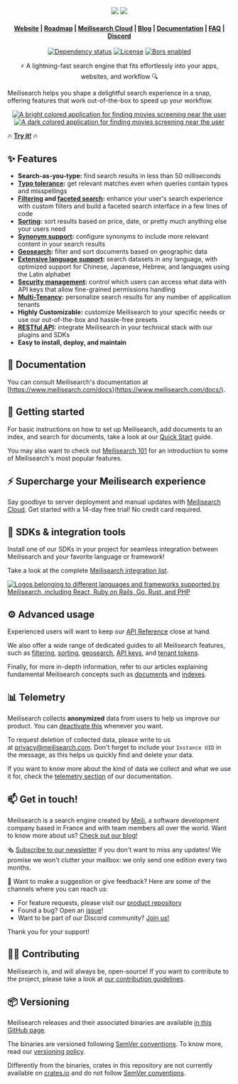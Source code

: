 <p align="center">
  <img src="assets/meilisearch-logo-light.svg?sanitize=true#gh-light-mode-only">
  <img src="assets/meilisearch-logo-dark.svg?sanitize=true#gh-dark-mode-only">
</p>

<h4 align="center">
  <a href="https://www.meilisearch.com">Website</a> |
  <a href="https://roadmap.meilisearch.com/tabs/1-under-consideration">Roadmap</a> |
  <a href="https://www.meilisearch.com/pricing?utm_campaign=oss&utm_source=engine&utm_medium=meilisearch">Meilisearch Cloud</a> |
  <a href="https://blog.meilisearch.com">Blog</a> |
  <a href="https://www.meilisearch.com/docs">Documentation</a> |
  <a href="https://www.meilisearch.com/docs/faq">FAQ</a> |
  <a href="https://discord.meilisearch.com">Discord</a>
</h4>

<p align="center">
  <a href="https://deps.rs/repo/github/meilisearch/meilisearch"><img src="https://deps.rs/repo/github/meilisearch/meilisearch/status.svg" alt="Dependency status"></a>
  <a href="https://github.com/meilisearch/meilisearch/blob/main/LICENSE"><img src="https://img.shields.io/badge/license-MIT-informational" alt="License"></a>
  <a href="https://ms-bors.herokuapp.com/repositories/52"><img src="https://bors.tech/images/badge_small.svg" alt="Bors enabled"></a>
</p>

<p align="center">⚡ A lightning-fast search engine that fits effortlessly into your apps, websites, and workflow 🔍</p>

Meilisearch helps you shape a delightful search experience in a snap, offering features that work out-of-the-box to speed up your workflow.

<p align="center" name="demo">
  <a href="https://where2watch.meilisearch.com/#gh-light-mode-only" target="_blank">
    <img src="assets/demo-light.gif#gh-light-mode-only" alt="A bright colored application for finding movies screening near the user">
  </a>
  <a href="https://where2watch.meilisearch.com/#gh-dark-mode-only" target="_blank">
    <img src="assets/demo-dark.gif#gh-dark-mode-only" alt="A dark colored application for finding movies screening near the user">
  </a>
</p>

🔥 [**Try it!**](https://where2watch.meilisearch.com/) 🔥

## ✨ Features

- **Search-as-you-type:** find search results in less than 50 milliseconds
- **[Typo tolerance](https://www.meilisearch.com/docs/learn/getting_started/customizing_relevancy#typo-tolerance):** get relevant matches even when queries contain typos and misspellings
- **[Filtering](https://www.meilisearch.com/docs/learn/fine_tuning_results/filtering) and [faceted search](https://www.meilisearch.com/docs/learn/fine_tuning_results/faceted_search):** enhance your user's search experience with custom filters and build a faceted search interface in a few lines of code
- **[Sorting](https://www.meilisearch.com/docs/learn/fine_tuning_results/sorting):** sort results based on price, date, or pretty much anything else your users need
- **[Synonym support](https://www.meilisearch.com/docs/learn/getting_started/customizing_relevancy#synonyms):** configure synonyms to include more relevant content in your search results
- **[Geosearch](https://www.meilisearch.com/docs/learn/fine_tuning_results/geosearch):** filter and sort documents based on geographic data
- **[Extensive language support](https://www.meilisearch.com/docs/learn/what_is_meilisearch/language):** search datasets in any language, with optimized support for Chinese, Japanese, Hebrew, and languages using the Latin alphabet
- **[Security management](https://www.meilisearch.com/docs/learn/security/master_api_keys):** control which users can access what data with API keys that allow fine-grained permissions handling
- **[Multi-Tenancy](https://www.meilisearch.com/docs/learn/security/tenant_tokens):** personalize search results for any number of application tenants
- **Highly Customizable:** customize Meilisearch to your specific needs or use our out-of-the-box and hassle-free presets
- **[RESTful API](https://www.meilisearch.com/docs/reference/api/overview):** integrate Meilisearch in your technical stack with our plugins and SDKs
- **Easy to install, deploy, and maintain**

## 📖 Documentation

You can consult Meilisearch's documentation at [https://www.meilisearch.com/docs](https://www.meilisearch.com/docs/).

## 🚀 Getting started

For basic instructions on how to set up Meilisearch, add documents to an index, and search for documents, take a look at our [Quick Start](https://www.meilisearch.com/docs/learn/getting_started/quick_start) guide.

You may also want to check out [Meilisearch 101](https://www.meilisearch.com/docs/learn/getting_started/filtering_and_sorting) for an introduction to some of Meilisearch's most popular features.

## ⚡ Supercharge your Meilisearch experience

Say goodbye to server deployment and manual updates with [Meilisearch Cloud](https://www.meilisearch.com/pricing?utm_campaign=oss&utm_source=engine&utm_medium=meilisearch). Get started with a 14-day free trial! No credit card required.

## 🧰 SDKs & integration tools

Install one of our SDKs in your project for seamless integration between Meilisearch and your favorite language or framework!

Take a look at the complete [Meilisearch integration list](https://www.meilisearch.com/docs/learn/what_is_meilisearch/sdks).

[![Logos belonging to different languages and frameworks supported by Meilisearch, including React, Ruby on Rails, Go, Rust, and PHP](assets/integrations.png)](https://www.meilisearch.com/docs/learn/what_is_meilisearch/sdks)

## ⚙️ Advanced usage

Experienced users will want to keep our [API Reference](https://www.meilisearch.com/docs/reference/api/overview) close at hand.

We also offer a wide range of dedicated guides to all Meilisearch features, such as [filtering](https://www.meilisearch.com/docs/learn/fine_tuning_results/filtering), [sorting](https://www.meilisearch.com/docs/learn/fine_tuning_results/sorting), [geosearch](https://www.meilisearch.com/docs/learn/fine_tuning_results/geosearch), [API keys](https://www.meilisearch.com/docs/learn/security/master_api_keys), and [tenant tokens](https://www.meilisearch.com/docs/learn/security/tenant_tokens).

Finally, for more in-depth information, refer to our articles explaining fundamental Meilisearch concepts such as [documents](https://www.meilisearch.com/docs/learn/core_concepts/documents) and [indexes](https://www.meilisearch.com/docs/learn/core_concepts/indexes).

## 📊 Telemetry

Meilisearch collects **anonymized** data from users to help us improve our product. You can [deactivate this](https://www.meilisearch.com/docs/learn/what_is_meilisearch/telemetry#how-to-disable-data-collection) whenever you want.

To request deletion of collected data, please write to us at [privacy@meilisearch.com](mailto:privacy@meilisearch.com). Don't forget to include your `Instance UID` in the message, as this helps us quickly find and delete your data.

If you want to know more about the kind of data we collect and what we use it for, check the [telemetry section](https://www.meilisearch.com/docs/learn/what_is_meilisearch/telemetry) of our documentation.

## 📫 Get in touch!

Meilisearch is a search engine created by [Meili](https://www.welcometothejungle.com/en/companies/meilisearch), a software development company based in France and with team members all over the world. Want to know more about us? [Check out our blog!](https://blog.meilisearch.com/)

🗞 [Subscribe to our newsletter](https://meilisearch.us2.list-manage.com/subscribe?u=27870f7b71c908a8b359599fb&id=79582d828e) if you don't want to miss any updates! We promise we won't clutter your mailbox: we only send one edition every two months.

💌 Want to make a suggestion or give feedback? Here are some of the channels where you can reach us:

- For feature requests, please visit our [product repository](https://github.com/meilisearch/product/discussions)
- Found a bug? Open an [issue](https://github.com/meilisearch/meilisearch/issues)!
- Want to be part of our Discord community? [Join us!](https://discord.gg/meilisearch)

Thank you for your support!

## 👩‍💻 Contributing

Meilisearch is, and will always be, open-source! If you want to contribute to the project, please take a look at [our contribution guidelines](CONTRIBUTING.md).

## 📦 Versioning

Meilisearch releases and their associated binaries are available [in this GitHub page](https://github.com/meilisearch/meilisearch/releases).

The binaries are versioned following [SemVer conventions](https://semver.org/). To know more, read our [versioning policy](https://github.com/meilisearch/engine-team/blob/main/resources/versioning-policy.md).

Differently from the binaries, crates in this repository are not currently available on [crates.io](https://crates.io/) and do not follow [SemVer conventions](https://semver.org).
